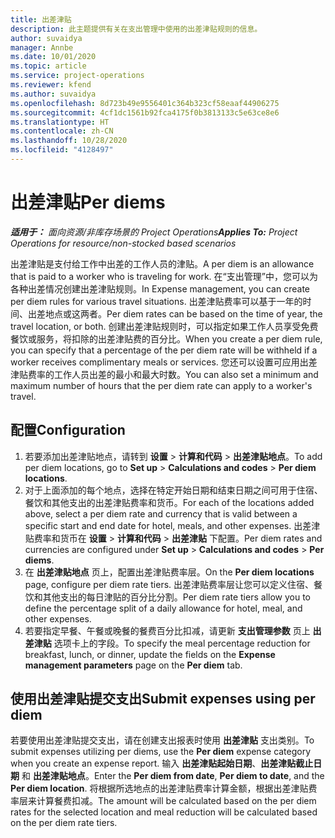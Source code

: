```yaml
---
title: 出差津贴
description: 此主题提供有关在支出管理中使用的出差津贴规则的信息。
author: suvaidya
manager: Annbe
ms.date: 10/01/2020
ms.topic: article
ms.service: project-operations
ms.reviewer: kfend
ms.author: suvaidya
ms.openlocfilehash: 8d723b49e9556401c364b323cf58eaaf44906275
ms.sourcegitcommit: 4cf1dc1561b92fca4175f0b3813133c5e63ce8e6
ms.translationtype: HT
ms.contentlocale: zh-CN
ms.lasthandoff: 10/28/2020
ms.locfileid: "4128497"
---
```

# <a name="per-diems"></a><span data-ttu-id="bf57d-103">出差津贴</span><span class="sxs-lookup"><span data-stu-id="bf57d-103">Per diems</span></span>

<span data-ttu-id="bf57d-104">_**适用于：** 面向资源/非库存场景的 Project Operations_</span><span class="sxs-lookup"><span data-stu-id="bf57d-104">_**Applies To:** Project Operations for resource/non-stocked based scenarios_</span></span>


<span data-ttu-id="bf57d-105">出差津贴是支付给工作中出差的工作人员的津贴。</span><span class="sxs-lookup"><span data-stu-id="bf57d-105">A per diem is an allowance that is paid to a worker who is traveling for work.</span></span> <span data-ttu-id="bf57d-106">在“支出管理”中，您可以为各种出差情况创建出差津贴规则。</span><span class="sxs-lookup"><span data-stu-id="bf57d-106">In Expense management, you can create per diem rules for  various travel situations.</span></span> <span data-ttu-id="bf57d-107">出差津贴费率可以基于一年的时间、出差地点或这两者。</span><span class="sxs-lookup"><span data-stu-id="bf57d-107">Per diem rates can be based on the time of year, the travel location, or both.</span></span> <span data-ttu-id="bf57d-108">创建出差津贴规则时，可以指定如果工作人员享受免费餐饮或服务，将扣除的出差津贴费的百分比。</span><span class="sxs-lookup"><span data-stu-id="bf57d-108">When you create a per diem  rule, you can specify that a percentage of the per diem rate will be withheld if a worker receives complimentary meals or services.</span></span> <span data-ttu-id="bf57d-109">您还可以设置可应用出差津贴费率的工作人员出差的最小和最大时数。</span><span class="sxs-lookup"><span data-stu-id="bf57d-109">You can also set a minimum and maximum number of hours that the per diem rate can apply to a worker's travel.</span></span>

## <a name="configuration"></a><span data-ttu-id="bf57d-110">配置</span><span class="sxs-lookup"><span data-stu-id="bf57d-110">Configuration</span></span> 

1. <span data-ttu-id="bf57d-111">若要添加出差津贴地点，请转到 **设置** > **计算和代码** > **出差津贴地点**。</span><span class="sxs-lookup"><span data-stu-id="bf57d-111">To add per diem locations, go to **Set up** > **Calculations and codes** > **Per diem locations**.</span></span>
2. <span data-ttu-id="bf57d-112">对于上面添加的每个地点，选择在特定开始日期和结束日期之间可用于住宿、餐饮和其他支出的出差津贴费率和货币。</span><span class="sxs-lookup"><span data-stu-id="bf57d-112">For each of the locations added above, select a per diem rate and currency that is valid between a specific start and end date for hotel, meals, and other expenses.</span></span> <span data-ttu-id="bf57d-113">出差津贴费率和货币在 **设置** > **计算和代码** > **出差津贴** 下配置。</span><span class="sxs-lookup"><span data-stu-id="bf57d-113">Per diem rates and currencies are configured under **Set up** > **Calculations and codes** > **Per diems**.</span></span>
3. <span data-ttu-id="bf57d-114">在 **出差津贴地点** 页上，配置出差津贴费率层。</span><span class="sxs-lookup"><span data-stu-id="bf57d-114">On the **Per diem locations** page, configure per diem rate tiers.</span></span> <span data-ttu-id="bf57d-115">出差津贴费率层让您可以定义住宿、餐饮和其他支出的每日津贴的百分比分割。</span><span class="sxs-lookup"><span data-stu-id="bf57d-115">Per diem rate tiers allow you to define the percentage split of a daily allowance for hotel, meal, and other expenses.</span></span> 
4. <span data-ttu-id="bf57d-116">若要指定早餐、午餐或晚餐的餐费百分比扣减，请更新 **支出管理参数** 页上 **出差津贴** 选项卡上的字段。</span><span class="sxs-lookup"><span data-stu-id="bf57d-116">To specify the meal percentage reduction for breakfast, lunch, or dinner, update the fields on the **Expense management parameters** page on the **Per diem** tab.</span></span> 
    
## <a name="submit-expenses-using-per-diem"></a><span data-ttu-id="bf57d-117">使用出差津贴提交支出</span><span class="sxs-lookup"><span data-stu-id="bf57d-117">Submit expenses using per diem</span></span>
<span data-ttu-id="bf57d-118">若要使用出差津贴提交支出，请在创建支出报表时使用 **出差津贴** 支出类别。</span><span class="sxs-lookup"><span data-stu-id="bf57d-118">To submit expenses utilizing per diems, use the **Per diem** expense category when you create an expense report.</span></span> <span data-ttu-id="bf57d-119">输入 **出差津贴起始日期**、**出差津贴截止日期** 和 **出差津贴地点**。</span><span class="sxs-lookup"><span data-stu-id="bf57d-119">Enter the **Per diem from date**, **Per diem to date**,  and the **Per diem location**.</span></span> <span data-ttu-id="bf57d-120">将根据所选地点的出差津贴费率计算金额，根据出差津贴费率层来计算餐费扣减。</span><span class="sxs-lookup"><span data-stu-id="bf57d-120">The amount will be calculated based on the per diem rates for the selected location and meal reduction will be calculated based on the per diem rate tiers.</span></span>
